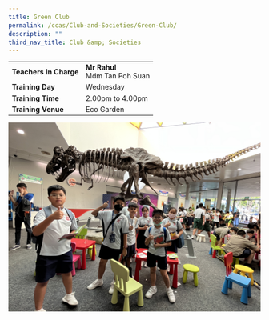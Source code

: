 ```yaml
---
title: Green Club
permalink: /ccas/Club-and-Societies/Green-Club/
description: ""
third_nav_title: Club &amp; Societies
---
```

| |  | 
| -------- | -------- | 
| **Teachers In Charge**     | **Mr Rahul**<br>Mdm Tan Poh Suan     | 
|**Training Day**|Wednesday
|**Training Time**|2.00pm to 4.00pm
|**Training Venue**|Eco Garden

![](/images/eco2023.JPG)